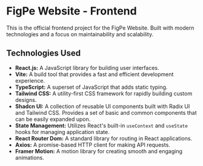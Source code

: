 # FigPe Website - Frontend

This is the official frontend project for the FigPe Website. Built with modern technologies and a focus on maintainability and scalability.

## Technologies Used

* **React.js:** A JavaScript library for building user interfaces.
* **Vite:** A build tool that provides a fast and efficient development experience.
* **TypeScript:** A superset of JavaScript that adds static typing.
* **Tailwind CSS:** A utility-first CSS framework for rapidly building custom designs.
* **Shadcn UI:** A collection of reusable UI components built with Radix UI and Tailwind CSS. Provides a set of basic and common components that can be easily expanded upon.
* **State Management:** Utilizes React's built-in `useContext` and `useState` hooks for managing application state.
* **React Router Dom:** A standard library for routing in React applications.
* **Axios:** A promise-based HTTP client for making API requests.
* **Framer Motion:** A motion library for creating smooth and engaging animations.
